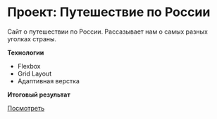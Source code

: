 # Проект: Путешествие по России

Сайт о путешествии по России. 
Рассазывает нам о самых разных уголках страны.

**Технологии**

* Flexbox
* Grid Layout
* Адаптивная верстка

**Итоговый результат**

[Посмотреть]()
